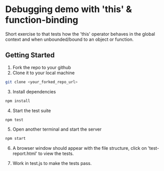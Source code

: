 # Debugging demo with 'this' & function-binding

Short exercise to that tests how the 'this' operator behaves in the global context and when unbounded/bound to an object or function.

## Getting Started

1. Fork the repo to your github
2. Clone it to your local machine

```bash
git clone <your_forked_repo_url>
```

3. Install dependencies

```bash
npm install
```

4. Start the test suite

```bash
npm test
```

5. Open another terminal and start the server

```bash
npm start
```

6. A browser window should appear with the file structure, click on 'test-report.html' to view the tests.

7. Work in test.js to make the tests pass.
